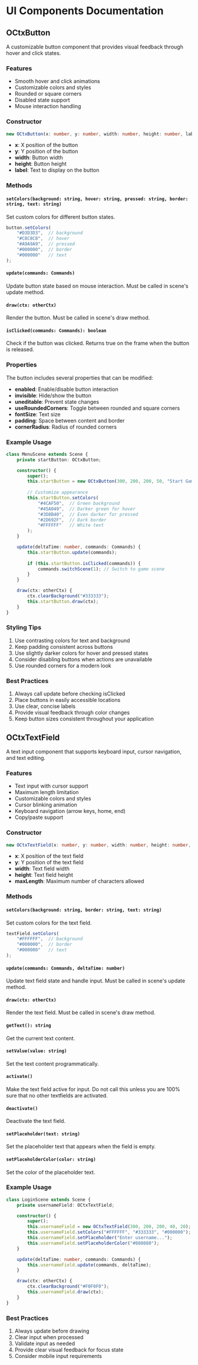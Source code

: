 # UI Components Documentation

## OCtxButton

A customizable button component that provides visual feedback through hover and click states.

### Features

- Smooth hover and click animations
- Customizable colors and styles
- Rounded or square corners
- Disabled state support
- Mouse interaction handling

### Constructor

```typescript
new OCtxButton(x: number, y: number, width: number, height: number, label: string)
```

- **x**: X position of the button
- **y**: Y position of the button
- **width**: Button width
- **height**: Button height
- **label**: Text to display on the button

### Methods

#### `setColors(background: string, hover: string, pressed: string, border: string, text: string)`
Set custom colors for different button states.

```typescript
button.setColors(
    "#D3D3D3",  // background
    "#C8C8C8",  // hover
    "#A9A9A9",  // pressed
    "#000000",  // border
    "#000000"   // text
);
```

#### `update(commands: Commands)`
Update button state based on mouse interaction. Must be called in scene's update method.

#### `draw(ctx: otherCtx)`
Render the button. Must be called in scene's draw method.

#### `isClicked(commands: Commands): boolean`
Check if the button was clicked. Returns true on the frame when the button is released.

### Properties

The button includes several properties that can be modified:

- **enabled**: Enable/disable button interaction
- **invisible**: Hide/show the button
- **uneditable**: Prevent state changes
- **useRoundedCorners**: Toggle between rounded and square corners
- **fontSize**: Text size
- **padding**: Space between content and border
- **cornerRadius**: Radius of rounded corners

### Example Usage

```typescript
class MenuScene extends Scene {
    private startButton: OCtxButton;

    constructor() {
        super();
        this.startButton = new OCtxButton(300, 200, 200, 50, "Start Game");
        
        // Customize appearance
        this.startButton.setColors(
            "#4CAF50",  // Green background
            "#45A049",  // Darker green for hover
            "#3D8B40",  // Even darker for pressed
            "#2D692F",  // Dark border
            "#FFFFFF"   // White text
        );
    }

    update(deltaTime: number, commands: Commands) {
        this.startButton.update(commands);
        
        if (this.startButton.isClicked(commands)) {
            commands.switchScene(1); // Switch to game scene
        }
    }

    draw(ctx: otherCtx) {
        ctx.clearBackground("#333333");
        this.startButton.draw(ctx);
    }
}
```

### Styling Tips

1. Use contrasting colors for text and background
2. Keep padding consistent across buttons
3. Use slightly darker colors for hover and pressed states
4. Consider disabling buttons when actions are unavailable
5. Use rounded corners for a modern look

### Best Practices

1. Always call update before checking isClicked
2. Place buttons in easily accessible locations
3. Use clear, concise labels
4. Provide visual feedback through color changes
5. Keep button sizes consistent throughout your application

## OCtxTextField

A text input component that supports keyboard input, cursor navigation, and text editing.

### Features

- Text input with cursor support
- Maximum length limitation
- Customizable colors and styles
- Cursor blinking animation
- Keyboard navigation (arrow keys, home, end)
- Copy/paste support

### Constructor

```typescript
new OCtxTextField(x: number, y: number, width: number, height: number, maxLength: number)
```

- **x**: X position of the text field
- **y**: Y position of the text field
- **width**: Text field width
- **height**: Text field height
- **maxLength**: Maximum number of characters allowed

### Methods

#### `setColors(background: string, border: string, text: string)`
Set custom colors for the text field.

```typescript
textField.setColors(
    "#FFFFFF",  // background
    "#000000",  // border
    "#000000"   // text
);
```

#### `update(commands: Commands, deltaTime: number)`
Update text field state and handle input. Must be called in scene's update method.

#### `draw(ctx: otherCtx)`
Render the text field. Must be called in scene's draw method.

#### `getText(): string`
Get the current text content.

#### `setValue(value: string)`
Set the text content programmatically.

#### `activate()`
Make the text field active for input. Do not call this unless you are 100% sure that no other textfields are activated.

#### `deactivate()`
Deactivate the text field.

#### `setPlaceholder(text: string)`
Set the placeholder text that appears when the field is empty.

#### `setPlaceholderColor(color: string)`
Set the color of the placeholder text.

### Example Usage

```typescript
class LoginScene extends Scene {
    private usernameField: OCtxTextField;

    constructor() {
        super();
        this.usernameField = new OCtxTextField(300, 200, 200, 40, 20);
        this.usernameField.setColors("#FFFFFF", "#333333", "#000000");
        this.usernameField.setPlaceholder("Enter username...");
        this.usernameField.setPlaceholderColor("#808080");
    }

    update(deltaTime: number, commands: Commands) {
        this.usernameField.update(commands, deltaTime);
    }

    draw(ctx: otherCtx) {
        ctx.clearBackground("#F0F0F0");
        this.usernameField.draw(ctx);
    }
}
```

### Best Practices

1. Always update before drawing
2. Clear input when processed
3. Validate input as needed
4. Provide clear visual feedback for focus state
5. Consider mobile input requirements
